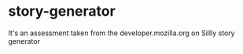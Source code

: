# story-generator
It's an assessment taken from the developer.mozilla.org on Sillly story generator
